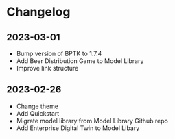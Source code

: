 # Changelog

## 2023-03-01

* Bump version of BPTK to 1.7.4
* Add Beer Distribution Game to Model Library
* Improve link structure

## 2023-02-26

* Change theme
* Add Quickstart
* Migrate model library from Model Library Github repo
* Add Enterprise Digital Twin to Model Libary